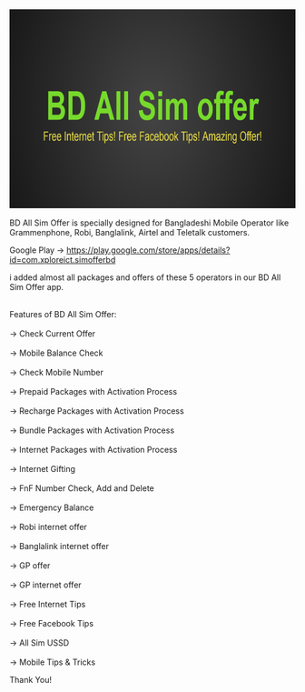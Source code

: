 <img src="App/assets/BD%20All%20Sim%20offer-feature-graphic.png" height="350">

BD All Sim Offer is specially designed for Bangladeshi Mobile Operator like Grammenphone, Robi, Banglalink, Airtel and Teletalk customers.

Google Play -> https://play.google.com/store/apps/details?id=com.xploreict.simofferbd

i added almost all packages and offers of these 5 operators in our BD All Sim Offer app.

<br>Features of BD All Sim Offer:</br>
<br>→ Check Current Offer</br>
<br>→ Mobile Balance Check</br>
<br>→ Check Mobile Number</br>
<br>→ Prepaid Packages with Activation Process</br>
<br>→ Recharge Packages with Activation Process</br>
<br>→ Bundle Packages with Activation Process</br>
<br>→ Internet Packages with Activation Process</br>
<br>→ Internet Gifting</br>
<br>→ FnF Number Check, Add and Delete</br>
<br>→ Emergency Balance</br>
<br>→ Robi internet offer</br>
<br>→ Banglalink internet offer</br>
<br>→ GP offer</br>
<br>→ GP internet offer</br>
<br>→ Free Internet Tips</br>
<br>→ Free Facebook Tips</br>
<br>→ All Sim USSD</br>
<br>→ Mobile Tips & Tricks</br>

Thank You!
